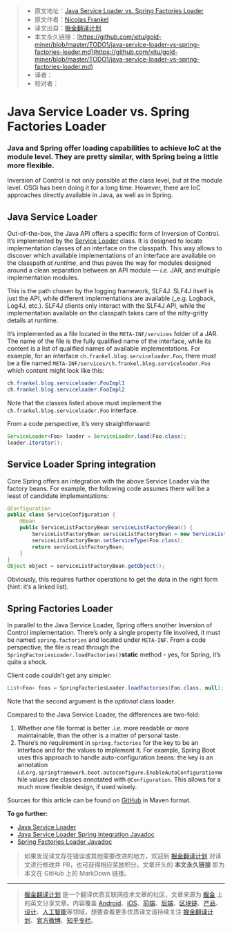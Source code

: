 > * 原文地址：[Java Service Loader vs. Spring Factories Loader](https://dzone.com/articles/java-service-loader-vs-spring-factories-loader)
> * 原文作者：[Nicolas Frankel](https://dzone.com/users/293758/nfrankel.html)
> * 译文出自：[掘金翻译计划](https://github.com/xitu/gold-miner)
> * 本文永久链接：[https://github.com/xitu/gold-miner/blob/master/TODO1/java-service-loader-vs-spring-factories-loader.md](https://github.com/xitu/gold-miner/blob/master/TODO1/java-service-loader-vs-spring-factories-loader.md)
> * 译者：
> * 校对者：

# Java Service Loader vs. Spring Factories Loader

### Java and Spring offer loading capabilities to achieve IoC at the module level. They are pretty similar, with Spring being a little more flexible.

Inversion of Control is not only possible at the class level, but at the module level. OSGi has been doing it for a long time. However, there are IoC approaches directly available in Java, as well as in Spring.

## Java Service Loader

Out-of-the-box, the Java API offers a specific form of Inversion of Control. It’s implemented by the [Service Loader](https://docs.oracle.com/javase/6/docs/api/java/util/ServiceLoader.html) class. It is designed to locate implementation classes of an interface on the classpath. This way allows to discover which available implementations of an interface are available on the classpath _at runtime_, and thus paves the way for modules designed around a clean separation between an API module — _i.e._ JAR, and multiple implementation modules.

This is the path chosen by the logging framework, SLF4J. SLF4J itself is just the API, while different implementations are available (_e.g. Logback, Log4J, etc.). SLF4J clients only interact with the SLF4J API, while the implementation available on the classpath takes care of the nitty-gritty details at runtime.

It’s implemented as a file located in the `META-INF/services` folder of a JAR. The name of the file is the fully qualified name of the interface, while its content is a list of qualified names of available implementations. For example, for an interface `ch.frankel.blog.serviceloader.Foo`, there must be a file named `META-INF/services/ch.frankel.blog.serviceloader.Foo` which content might look like this:

``` java
ch.frankel.blog.serviceloader.FooImpl1
ch.frankel.blog.serviceloader.FooImpl2
```

Note that the classes listed above must implement the `ch.frankel.blog.serviceloader.Foo` interface.

From a code perspective, it’s very straightforward:

``` java
ServiceLoader<Foo> loader = ServiceLoader.load(Foo.class);
loader.iterator();
```

## Service Loader Spring integration

Core Spring offers an integration with the above Service Loader via the factory beans. For example, the following code assumes there will be a least of candidate implementations:

``` java
@Configuration
public class ServiceConfiguration {
    @Bean
    public ServiceListFactoryBean serviceListFactoryBean() {
        ServiceListFactoryBean serviceListFactoryBean = new ServiceListFactoryBean();
        serviceListFactoryBean.setServiceType(Foo.class);
        return serviceListFactoryBean;
    }
}
Object object = serviceListFactoryBean.getObject();
```

Obviously, this requires further operations to get the data in the right form (hint: it’s a linked list).

## Spring Factories Loader

In parallel to the Java Service Loader, Spring offers another Inversion of Control implementation. There’s only a single property file involved, it must be named `spring.factories` and located under `META-INF`. From a code perspective, the file is read through the `SpringFactoriesLoader.loadFactories()`**static** method - yes, for Spring, it’s quite a shock.

Client code couldn’t get any simpler:

``` java
List<Foo> foos = SpringFactoriesLoader.loadFactories(Foo.class, null);
```

Note that the second argument is the _optional_ class loader.

Compared to the Java Service Loader, the differences are two-fold:

1.  Whether one file format is better _.i.e._ more readable or more maintainable, than the other is a matter of personal taste.
2.  There’s no requirement in `spring.factories` for the key to be an interface and for the values to implement it. For example, Spring Boot uses this approach to handle auto-configuration beans: the key is an annotation _i.e._`org.springframework.boot.autoconfigure.EnableAutoConfiguration`while values are classes annotated with `@Configuration`. This allows for a much more flexible design, if used wisely.

Sources for this article can be found on [GitHub](https://github.com/nfrankel/serviceloader) in Maven format.

**To go further:**

*   [Java Service Loader](https://docs.oracle.com/javase/tutorial/ext/basics/spi.html)
*   [Java Service Loader Spring integration Javadoc](http://docs.spring.io/spring/docs/current/javadoc-api/org/springframework/beans/factory/serviceloader/package-summary.html)
*   [Spring Factories Loader Javadoc](http://docs.spring.io/spring-framework/docs/current/javadoc-api/org/springframework/core/io/support/SpringFactoriesLoader.html)

> 如果发现译文存在错误或其他需要改进的地方，欢迎到 [掘金翻译计划](https://github.com/xitu/gold-miner) 对译文进行修改并 PR，也可获得相应奖励积分。文章开头的 **本文永久链接** 即为本文在 GitHub 上的 MarkDown 链接。

---

> [掘金翻译计划](https://github.com/xitu/gold-miner) 是一个翻译优质互联网技术文章的社区，文章来源为 [掘金](https://juejin.im) 上的英文分享文章。内容覆盖 [Android](https://github.com/xitu/gold-miner#android)、[iOS](https://github.com/xitu/gold-miner#ios)、[前端](https://github.com/xitu/gold-miner#前端)、[后端](https://github.com/xitu/gold-miner#后端)、[区块链](https://github.com/xitu/gold-miner#区块链)、[产品](https://github.com/xitu/gold-miner#产品)、[设计](https://github.com/xitu/gold-miner#设计)、[人工智能](https://github.com/xitu/gold-miner#人工智能)等领域，想要查看更多优质译文请持续关注 [掘金翻译计划](https://github.com/xitu/gold-miner)、[官方微博](http://weibo.com/juejinfanyi)、[知乎专栏](https://zhuanlan.zhihu.com/juejinfanyi)。
